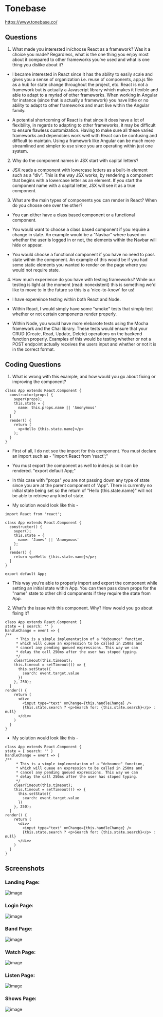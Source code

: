 # Tonebase

https://www.tonebase.co/

## Questions

1. What made you interested in/choose React as a framework? Was it a choice you made? Regardless, what is the one thing you enjoy most about it compared to other frameworks you've used and what is one thing you dislike about it?

- I became interested in React since it has the ability to easily scale and gives you a sense of organization i.e. reuse of components, app.js file as a hub for state change throughout the project, etc. React is not a framework but is actually a Javascript library which makes it flexible and able to adapt to a myriad of other frameworks. When working in Angular for instance (since that is actually a framework) you have little or no ability to adapt to other frameworks and must live within the Angular family.

- A potential shortcoming of React is that since it does have a lot of flexibility, in regards to adapting to other frameworks, it may be difficult to ensure flawless customization. Having to make sure all these varied frameworks and dependcies work well with React can be confusing and difficult to maintain. Using a framework like Angular can be much more streamlined and simpler to use since you are operating within just one system.

2. Why do the component names in JSX start with capital letters?

- JSX reads a component with lowercase letters as a built-in element such as a "div". This is the way JSX works, by rendering a component that begins with a lowercase letter as an element. If you start the component name with a capital letter, JSX will see it as a true component.

3. What are the main types of components you can render in React? When do you choose one over the other?

- You can either have a class based component or a functional component.

- You would want to choose a class based component if you require a change in state. An example would be a "Navbar" where based on whether the user is logged in or not, the elements within the Navbar will hide or appear.

- You would choose a functional component if you have no need to pass state within the component. An example of this would be if you had some static elements you wanted to render on the page where you would not require state.

4. How much experience do you have with testing frameworks? While our testing is light at the moment (read: nonexistent) this is something we'd like to move to in the future so this is a 'nice-to-know' for us!

- I have expereince testing within both React and Node.

- Within React, I would simply have some "smoke" tests that simply test whether or not certain components render properly.

- Within Node, you would have more elebarote tests using the Mocha framework and the Chai library. These tests would ensure that your CRUD (Create, Read, Update, Delete) operations on the backend function properly. Examples of this would be testing whether or not a POST endpoint actually receives the users input and whether or not it is in the correct format.

## Coding Questions

1. What is wrong with this example, and how would you go about fixing or improving the component?

```
class App extends React.Component {
  constructor(props) {
    super(props);
    this.state = {
      name: this.props.name || 'Anonymous'
    }
  }
  render() {
    return (
      <p>Hello {this.state.name}</p>
    );
  }
}
```

- First of all, I do not see the import for this component. You must declare an import such as - "import React from 'react';"

- You must export the component as well to index.js so it can be rendered. "export default App;"

- In this case with "props" you are not passing down any type of state since you are at the parent component of "App". There is currently no initial state being set so the return of "Hello {this.state.name}" will not be able to retrieve any kind of state.

- My solution would look like this -

```
import React from 'react';

class App extends React.Component {
  constructor() {
    super();
    this.state = {
      name: 'James' || 'Anonymous'
    };
  }
  render() {
    return <p>Hello {this.state.name}</p>;
  }
}

export default App;
```

- This way you're able to properly import and export the component while setting an initial state within App. You can then pass down props for the "name" state to other child components if they require the state from App.

2. What's the issue with this component. Why? How would you go about fixing it?

```
class App extends React.Component {
state = { search: '' }
handleChange = event => {
/**
     * This is a simple implementation of a "debounce" function,
     * which will queue an expression to be called in 250ms and
     * cancel any pending queued expressions. This way we can
     * delay the call 250ms after the user has stoped typing.
     */
    clearTimeout(this.timeout);
    this.timeout = setTimeout(() => {
      this.setState({
        search: event.target.value
      })
    }, 250);
  }
render() {
    return (
      <div>
        <input type="text" onChange={this.handleChange} />
        {this.state.search ? <p>Search for: {this.state.search}</p> : null}
      </div>
    )
  }
}
```

- My solution would look like this -

```
class App extends React.Component {
state = { search: '' }
handleChange = event => {
/**
     * This is a simple implementation of a "debounce" function,
     * which will queue an expression to be called in 250ms and
     * cancel any pending queued expressions. This way we can
     * delay the call 250ms after the user has stoped typing.
     */
    clearTimeout(this.timeout);
    this.timeout = setTimeout(() => {
      this.setState({
        search: event.target.value
      })
    }, 250);
  }
render() {
    return (
      <div>
        <input type="text" onChange={this.handleChange} />
        {this.state.search ? <p>Search for: {this.state.search}</p> : null}
      </div>
    )
  }
}
```

## Screenshots

### Landing Page:

![image](public/images/screenshots/landing.png)

### Login Page:

![image](public/images/screenshots/login.png)

### Band Page:

![image](public/images/screenshots/band.png)

### Watch Page:

![image](public/images/screenshots/watch.png)

### Listen Page:

![image](public/images/screenshots/listen.png)

### Shows Page:

![image](public/images/screenshots/shows.png)

